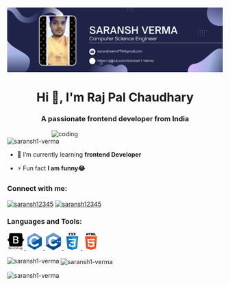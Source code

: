 ![logo](https://github.com/Saransh1-Verma/Saransh1-Verma/blob/main/Blue%20Minimalist%20Profile%20LinkedIn%20Banner.png)
<h1 align="center">Hi 👋, I'm Raj Pal Chaudhary</h1>
<h3 align="center">A passionate frontend developer from India</h3>
<img align="right" alt="coding" width="400" src="https://camo.githubusercontent.com/cae12fddd9d6982901d82580bdf321d81fb299141098ca1c2d4891870827bf17/68747470733a2f2f6d69726f2e6d656469756d2e636f6d2f6d61782f313336302f302a37513379765349765f7430696f4a2d5a2e676966">

<p align="left"> <img src="https://komarev.com/ghpvc/?username=saransh1-verma&label=Profile%20views&color=0e75b6&style=flat" alt="saransh1-verma" /> </p>

- 🌱 I’m currently learning **frontend Developer**

- ⚡ Fun fact **I am funny😂**

<h3 align="left">Connect with me:</h3>
<p align="left">
<a href="https://www.codechef.com/users/saransh12345" target="blank"><img align="center" src="https://avatars1.githubusercontent.com/u/11960354?s=460&v=4" alt="saransh12345" height="30" width="40" /></a>
<a href="https://auth.geeksforgeeks.org/user/saransh12345" target="blank"><img align="center" src="https://raw.githubusercontent.com/rahuldkjain/github-profile-readme-generator/master/src/images/icons/Social/geeks-for-geeks.svg" alt="saransh12345" height="30" width="40" /></a>
</p>

<h3 align="left">Languages and Tools:</h3>
<p align="left"> <a href="https://getbootstrap.com" target="_blank" rel="noreferrer"> <img src="https://raw.githubusercontent.com/devicons/devicon/master/icons/bootstrap/bootstrap-plain-wordmark.svg" alt="bootstrap" width="40" height="40"/> </a> <a href="https://www.cprogramming.com/" target="_blank" rel="noreferrer"> <img src="https://raw.githubusercontent.com/devicons/devicon/master/icons/c/c-original.svg" alt="c" width="40" height="40"/> </a> <a href="https://www.w3schools.com/cpp/" target="_blank" rel="noreferrer"> <img src="https://raw.githubusercontent.com/devicons/devicon/master/icons/cplusplus/cplusplus-original.svg" alt="cplusplus" width="40" height="40"/> </a> <a href="https://www.w3schools.com/css/" target="_blank" rel="noreferrer"> <img src="https://raw.githubusercontent.com/devicons/devicon/master/icons/css3/css3-original-wordmark.svg" alt="css3" width="40" height="40"/> </a> <a href="https://www.w3.org/html/" target="_blank" rel="noreferrer"> <img src="https://raw.githubusercontent.com/devicons/devicon/master/icons/html5/html5-original-wordmark.svg" alt="html5" width="40" height="40"/> </a> </p>

<p><img align="left" src="https://github-readme-stats.vercel.app/api/top-langs?username=saransh1-verma&show_icons=true&locale=en&layout=compact" alt="saransh1-verma" /></p>

<p>&nbsp;<img align="center" src="https://github-readme-stats.vercel.app/api?username=saransh1-verma&show_icons=true&locale=en" alt="saransh1-verma" /></p>

<p><img align="center" src="https://github-readme-streak-stats.herokuapp.com/?user=saransh1-verma&" alt="saransh1-verma" /></p>
